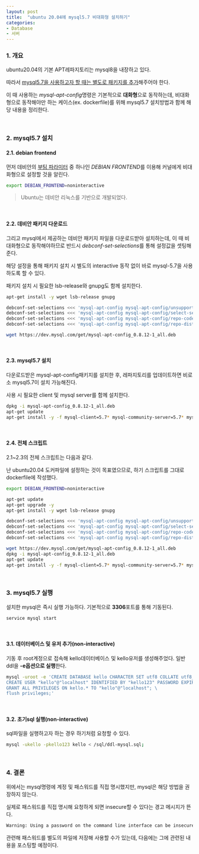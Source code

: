 ```yaml
---
layout: post
title:  "ubuntu 20.04에 mysql5.7 비대화형 설치하기"
categories:
- Database
- 서버
---
```


### 1. 개요
ubuntu20.04의 기본 APT레파지토리는 mysql8을 내장하고 있다. 

따라서 <ins>mysql5.7을 사용하고자 할 때는 별도로 패키지를 추가</ins>해주어야 한다.

이 때 사용하는 <var>mysql-apt-config</var>명령은 기본적으로 **대화형**으로 동작하는데,
비대화형으로 동작해야만 하는 케이스(ex. dockerfile)를 위해 mysql5.7 설치방법과 함께 해당 내용을 정리한다.

<br/>

### 2. mysql5.7 설치 
#### 2.1. debian frontend
먼저 데비안의 [부팅 파라미터](https://www.debian.org/releases/sarge/s390/ch05s02.html.ko) 중 하나인
<var>DEBIAN FRONTEND</var>를 이용해 커널에게 비대화형으로 설정할 것을 알린다.
```bash
export DEBIAN_FRONTEND=noninteractive
```
> Ubuntu는 데비안 리눅스를 기반으로 개발되었다.

<br/>

#### 2.2. 데비안 패키지 다운로드
그리고 mysql에서 제공하는 데비안 패키지 파일을 다운로드받아 설치하는데,
이 때 비대화형으로 동작해야하므로 반드시 <var>debconf-set-selections</var>를 통해 설정값을 셋팅해준다.

해당 설정을 통해 패키지 설치 시 별도의 interactive 동작 없이 바로 mysql-5.7을 사용하도록 할 수 있다.

패키지 설치 시 필요한 lsb-release와 gnupg도 함께 설치한다.

```bash
apt-get install -y wget lsb-release gnupg

debconf-set-selections <<< 'mysql-apt-config mysql-apt-config/unsupported-platform select ubuntu-bionic'
debconf-set-selections <<< 'mysql-apt-config mysql-apt-config/select-server select mysql-5.7'
debconf-set-selections <<< 'mysql-apt-config mysql-apt-config/repo-codename select wheezy'
debconf-set-selections <<< 'mysql-apt-config mysql-apt-config/repo-distro select debian'

wget https://dev.mysql.com/get/mysql-apt-config_0.8.12-1_all.deb
```

<br/>

#### 2.3. mysql5.7 설치
다운로드받은 mysql-apt-config패키지를 설치한 후, 레파지토리를 업데이트하면 비로소 mysql5.7이 설치 가능해진다.

사용 시 필요한 client 및 mysql server를 함께 설치한다.

```bash
dpkg -i mysql-apt-config_0.8.12-1_all.deb
apt-get update
apt-get install -y -f mysql-client=5.7* mysql-community-server=5.7* mysql-server=5.7*
```

<br/>

#### 2.4. 전체 스크립트
2.1~2.3의 전체 스크립트는 다음과 같다.

난 ubuntu20.04 도커파일에 설정하는 것이 목표였으므로, 하기 스크립트를 그대로 dockerfile에 작성했다.

```bash
export DEBIAN_FRONTEND=noninteractive

apt-get update
apt-get upgrade -y
apt-get install -y wget lsb-release gnupg

debconf-set-selections <<< 'mysql-apt-config mysql-apt-config/unsupported-platform select ubuntu-bionic'
debconf-set-selections <<< 'mysql-apt-config mysql-apt-config/select-server select mysql-5.7'
debconf-set-selections <<< 'mysql-apt-config mysql-apt-config/repo-codename select wheezy'
debconf-set-selections <<< 'mysql-apt-config mysql-apt-config/repo-distro select debian'

wget https://dev.mysql.com/get/mysql-apt-config_0.8.12-1_all.deb
dpkg -i mysql-apt-config_0.8.12-1_all.deb
apt-get update
apt-get install -y -f mysql-client=5.7* mysql-community-server=5.7* mysql-server=5.7*
```


<br/>

### 3. mysql5.7 실행
설치한 mysql은 즉시 실행 가능하다. 기본적으로 **3306**포트를 통해 기동된다.
```bash
service mysql start
```

<br/>

#### 3.1. 데이터베이스 및 유저 추가(non-interactive)
기동 후 root계정으로 접속해 kello데이터베이스 및 kello유저를 생성해주었다.
일반 ddl을 **-e옵션으로 실행**한다.
```bash
mysql -uroot -e 'CREATE DATABASE kello CHARACTER SET utf8 COLLATE utf8_bin; \
CREATE USER "kello"@"localhost" IDENTIFIED BY "kello123" PASSWORD EXPIRE NEVER; \
GRANT ALL PRIVILEGES ON kello.* TO "kello"@"localhost"; \
flush privileges;'
```

<br/>

#### 3.2. 초기sql 실행(non-interactive)
sql파일을 실행하고자 하는 경우 하기처럼 요청할 수 있다.
```bash
mysql -ukello -pkello123 kello < /sql/ddl-mysql.sql;
```

<br/>

### 4. 결론
위에서는 mysql명령에 계정 및 패스워드를 직접 명시했지만, mysql은 해당 방법을 권장하지 않는다.

실제로 패스워드를 직접 명시해 요청하게 되면 insecure할 수 있다는 경고 메시지가 뜬다.
```bash
Warning: Using a password on the command line interface can be insecure.
```

관련해 패스워드를 별도의 파일에 저장해 사용할 수가 있는데,
다음에는 그에 관련된 내용을 포스팅할 예정이다.
